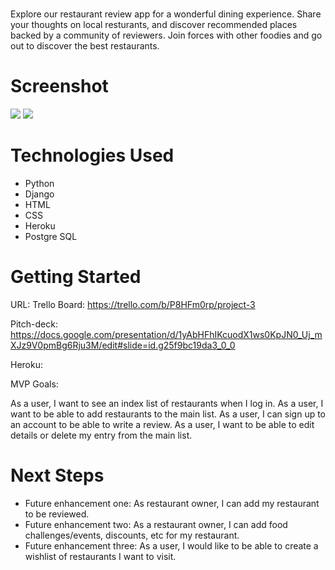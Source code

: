 # <RestroFinder>

Explore our restaurant review app for a wonderful dining experience. Share your thoughts on local resturants, and discover recommended places backed by a community of reviewers. Join forces with other foodies and go out to discover the best restaurants.

# Screenshot

<img src="url to your image on imgur">
<img src="url to your image on imgur">

# Technologies Used

- Python
- Django
- HTML
- CSS
- Heroku
- Postgre SQL

# Getting Started

URL: Trello Board: https://trello.com/b/P8HFm0rp/project-3

Pitch-deck: https://docs.google.com/presentation/d/1yAbHFhIKcuodX1ws0KpJN0_Uj_mXJz9V0pmBg6Rju3M/edit#slide=id.g25f9bc19da3_0_0

Heroku: 

MVP Goals:

As a user, I want to see an index list of restaurants when I log in.
As a user, I want to be able to add restaurants to the main list.
As a user, I can sign up to an account to be able to write a review.
As a user, I want to be able to edit details or delete my entry from the main list.


# Next Steps

- Future enhancement one: As restaurant owner, I can add my restaurant to be reviewed.
- Future enhancement two: As a restaurant owner, I can add food challenges/events, discounts, etc for my restaurant.
- Future enhancement three: As a user, I would like to be able to create a wishlist of restaurants I want to visit. 